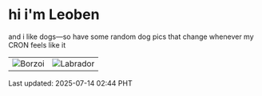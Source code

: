 # hi i'm Leoben

and i like dogs—so have some random dog pics that change whenever my CRON feels like it

|  |  |
|--------|----------|
| ![Borzoi](https://random-dog-vercel.vercel.app/api/random-borzoi?v=1752432264) | ![Labrador](https://random-dog-vercel.vercel.app/api/random-labrador?v=1752432264) |

Last updated: 2025-07-14 02:44 PHT
